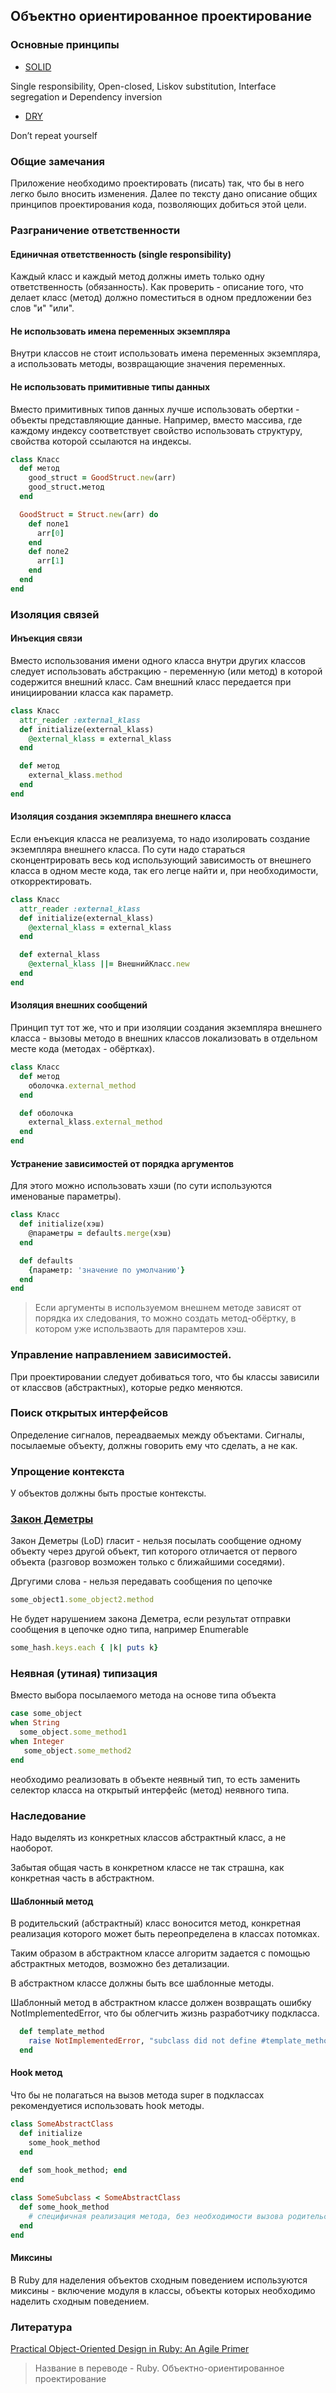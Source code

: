 ## Объектно ориентированное проектирование
### Основные принципы
* [SOLID](https://ru.wikipedia.org/wiki/SOLID)

Single responsibility, Open-closed, Liskov substitution, Interface segregation и Dependency inversion
* [DRY](https://ru.wikipedia.org/wiki/Don%E2%80%99t_repeat_yourself)

Don’t repeat yourself
### Общие замечания
Приложение необходимо проектировать (писать) так, что бы в него легко было вносить изменения.
Далее по тексту дано описание общих принципов проектирования кода, позволяющих добиться этой цели.
### Разграничение ответственности
#### Единичная ответственность (single responsibility)
Каждый класс и каждый метод должны иметь только одну ответственность (обязанность).
Как проверить - описание того, что делает класс (метод) должно поместиться в одном предложении без слов "и" "или".

#### Не использовать имена переменных экземпляра
Внутри классов не стоит использовать имена переменных экземпляра, а использовать методы, возвращающие значения переменных.

#### Не использовать примитивные типы данных
Вместо примитивных типов данных лучше использовать обертки - объекты представляющие данные.
Например, вместо массива, где каждому индексу соответствует свойство использовать структуру, свойства которой ссылаются на индексы.
```ruby
class Класс
  def метод
    good_struct = GoodStruct.new(arr)
    good_struct.метод
  end

  GoodStruct = Struct.new(arr) do
    def поле1
      arr[0]
    end
    def поле2
      arr[1]
    end
  end
end
```
### Изоляция связей
#### Инъекция связи
Вместо использования имени одного класса внутри других классов следует использовать абстракцию - переменную (или метод) в которой содержится внешний класс.
Сам внешний класс передается при инициировании класса как параметр.
```ruby
class Класс
  attr_reader :external_klass
  def initialize(external_klass)
    @external_klass = external_klass
  end

  def метод
    external_klass.method
  end
end
```
#### Изоляция создания экземпляра внешнего класса
Если енъекция класса не реализуема, то надо изолировать создание экземпляра внешнего класса.
По сути надо стараться сконцентрировать весь код использующий зависимость от внешнего класса в одном месте кода, так его легце найти и, при необходимости, откорректировать.
```ruby
class Класс
  attr_reader :external_klass
  def initialize(external_klass)
    @external_klass = external_klass
  end

  def external_klass
    @external_klass ||= ВнешнийКласс.new
  end
end
```
#### Изоляция внешних сообщений
Принцип тут тот же, что и при изоляции создания экземпляра внешнего класса - вызовы методо в внешних классов локализовать в отдельном месте кода (методах - обёртках).
```ruby
class Класс
  def метод
    оболочка.external_method
  end

  def оболочка
    external_klass.external_method
  end
end
```
#### Устранение зависимостей от порядка аргументов
Для этого можно использовать хэши (по сути используются именованые параметры).
```ruby
class Класс
  def initialize(хэш)
    @параметры = defaults.merge(хэш)
  end

  def defaults
    {параметр: 'значение по умолчанию'}
  end
end
```

> Если аргументы в используемом внешнем методе зависят от порядка их следования, то можно создать метод-обёртку, в котором уже использваоть для парамтеров хэш.

### Управление направлением зависимостей.
При проектировании следует добиваться того, что бы классы зависили от классвов (абстрактных), которые редко меняются.

### Поиск открытых интерфейсов
Определение сигналов, переадваемых между объектами.
Сигналы, посылаемые объекту, должны говорить ему что сделать, а не как.
### Упрощение контекста
У объектов должны быть простые контексты.
### [Закон Деметры](https://ru.wikipedia.org/wiki/%D0%97%D0%B0%D0%BA%D0%BE%D0%BD_%D0%94%D0%B5%D0%BC%D0%B5%D1%82%D1%80%D1%8B)
Закон Деметры (LoD) гласит - нельзя посылать сообщение одному объекту через другой объект, тип которого отличается от первого объекта (разговор возможен только с ближайшими соседями).

Дргугими слова - нельзя передавать сообщения по цепочке
```ruby
some_object1.some_object2.method
```
Не будет нарушением закона Деметра, если результат отправки сообщения в цепочке одно типа, например Enumerable
```ruby
some_hash.keys.each { |k| puts k}
```
### Неявная (утиная) типизация
Вместо выбора посылаемого метода на основе типа объекта
```ruby
case some_object
when String
  some_object.some_method1
when Integer
   some_object.some_method2
end
```
необходимо реализовать в объекте неявный тип, то есть заменить селектор класса на открытый интерфейс (метод) неявного типа.
### Наследование
Надо выделять из конкретных классов абстрактный класс, а не наоборот.

Забытая общая часть в конкретном классе не так страшна, как конкретная часть в абстрактном.
#### Шаблонный метод
В родительский (абстрактный) класс воносится метод, конкретная реализация которого может быть переопределена в классах потомках.

Таким образом в абстрактном классе алгоритм задается с помощью абстрактных методов, возможно без детализации.

В абстрактном классе должны быть все шаблонные методы.

Шаблонный метод в абстрактном классе должен возвращать ошибку NotImplementedError, что бы облегчить жизнь разработчику подкласса.
```ruby
  def template_method
    raise NotImplementedError, "subclass did not define #template_method"
  end
  ```
#### Hook метод
Что бы не полагаться на вызов метода super в подклассах рекомендуетися использовать hook методы.
```ruby
class SomeAbstractClass
  def initialize
    some_hook_method
  end
  
  def som_hook_method; end
end

class SomeSubclass < SomeAbstractClass
  def some_hook_method
    # специфичная реализация метода, без необходимости вызова родительского метода (super)
  end
end
```
#### Миксины
В Ruby для наделения объектов сходным поведением используются миксины - включение модуля в классы, объекты которых необходимо наделить сходным поведением.

### Литература
[Practical Object-Oriented Design in Ruby: An Agile Primer](https://www.oreilly.com/library/view/practical-object-oriented-design/9780132930895/)

> Название в переводе - Ruby. Объектно-ориентированное проектирование
